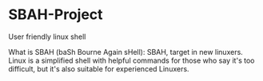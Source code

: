 # SBAH-Project
User friendly linux shell

What is SBAH (baSh Bourne Again sHell):
SBAH, target in new linuxers. Linux is a simplified shell with helpful commands for those who say it's too difficult, but it's also suitable for experienced Linuxers.
